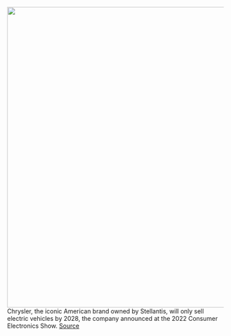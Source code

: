 <img src='https://cdn.vox-cdn.com/thumbor/LV52pYfDgixExf6D1PeyUhnjZBM=/0x0:3000x1688/1200x675/filters:focal(1260x604:1740x1084)/cdn.vox-cdn.com/uploads/chorus_image/image/70349091/CN021_010CH.0.jpg' width='700px' /><br/>
Chrysler, the iconic American brand owned by Stellantis, will only sell electric vehicles by 2028, the company announced at the 2022 Consumer Electronics Show.
<a href='https://www.theverge.com/2022/1/5/22862387/chrysler-electric-only-2028-airflow-concept-ces-2022'> Source <a/>